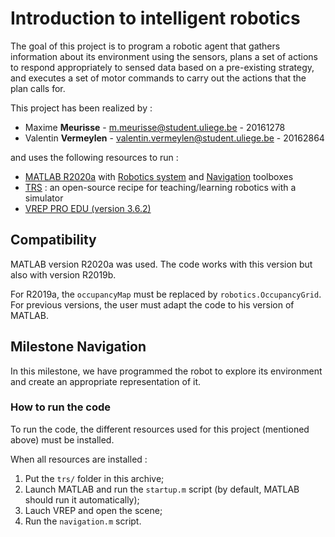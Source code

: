 # Introduction to intelligent robotics

The goal of this project is to program a robotic agent that gathers information about its environment using the sensors, plans a set of actions to respond appropriately to sensed data based on a pre-existing strategy, and executes a set of motor commands to carry out the actions that the plan calls for.

This project has been realized by :

* Maxime **Meurisse** - [m.meurisse@student.uliege.be](mailto:m.meurisse@student.uliege.be) - 20161278
* Valentin **Vermeylen** - [valentin.vermeylen@student.uliege.be](mailto:valentin.vermeylen@student.uliege.be) - 20162864

and uses the following resources to run :

* [MATLAB R2020a](https://www.mathworks.com/products/matlab.html) with [Robotics system](https://www.mathworks.com/products/robotics.html) and [Navigation](https://www.mathworks.com/products/navigation.html) toolboxes
* [TRS](http://ulgrobotics.github.io/trs/) : an open-source recipe for teaching/learning robotics with a simulator
* [VREP PRO EDU (version 3.6.2)](https://www.coppeliarobotics.com/previousVersions)

## Compatibility

MATLAB version R2020a was used. The code works with this version but also with version R2019b.

For R2019a, the `occupancyMap` must be replaced by `robotics.OccupancyGrid`.
For previous versions, the user must adapt the code to his version of MATLAB.

## Milestone Navigation

In this milestone, we have programmed the robot to explore its environment and create an appropriate representation of it.

### How to run the code

To run the code, the different resources used for this project (mentioned above) must be installed.

When all resources are installed :

1. Put the `trs/` folder in this archive;
2. Launch MATLAB and run the `startup.m` script (by default, MATLAB should run it automatically);
3. Lauch VREP and open the scene;
4. Run the `navigation.m` script.
